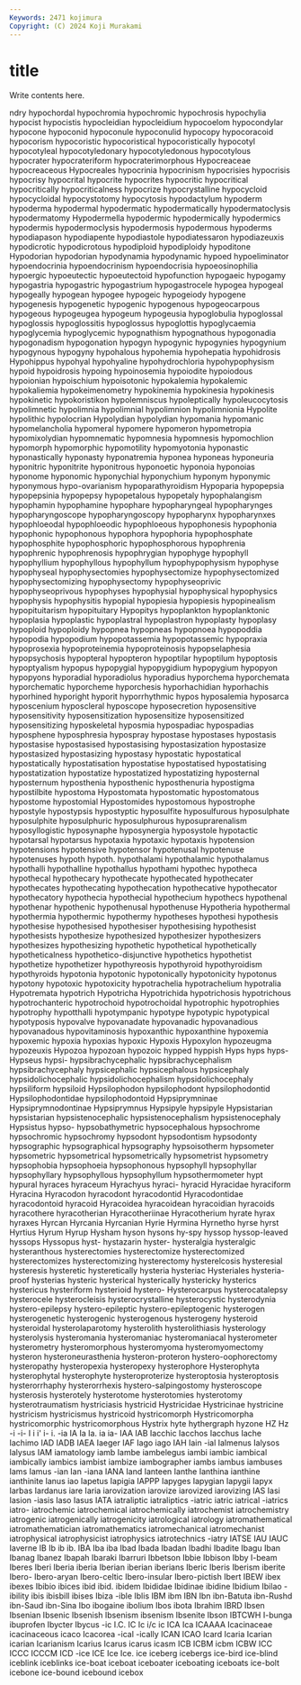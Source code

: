 ```yaml
---
Keywords: 2471 kojimura
Copyright: (C) 2024 Koji Murakami
---
```


# title

Write contents here.



ndry hypochordal hypochromia
hypochromic hypochrosis hypochylia hypocist hypocistis hypocleidian hypocleidium hypocoelom hypocondylar hypocone
hypoconid hypoconule hypoconulid hypocopy hypocoracoid hypocorism hypocoristic hypocoristical hypocoristically hypocotyl
hypocotyleal hypocotyledonary hypocotyledonous hypocotylous hypocrater hypocrateriform hypocraterimorphous Hypocreaceae hypocreaceous Hypocreales
hypocrinia hypocrinism hypocrisies hypocrisis hypocrisy hypocrital hypocrite hypocrites hypocritic hypocritical
hypocritically hypocriticalness hypocrize hypocrystalline hypocycloid hypocycloidal hypocystotomy hypocytosis hypodactylum hypoderm
hypoderma hypodermal hypodermatic hypodermatically hypodermatoclysis hypodermatomy Hypodermella hypodermic hypodermically hypodermics
hypodermis hypodermoclysis hypodermosis hypodermous hypoderms hypodiapason hypodiapente hypodiastole hypodiatessaron hypodiazeuxis
hypodicrotic hypodicrotous hypodiploid hypodiploidy hypoditone Hypodorian hypodorian hypodynamia hypodynamic hypoed
hypoeliminator hypoendocrinia hypoendocrinism hypoendocrisia hypoeosinophilia hypoergic hypoeutectic hypoeutectoid hypofunction hypogaeic
hypogamy hypogastria hypogastric hypogastrium hypogastrocele hypogea hypogeal hypogeally hypogean hypogee
hypogeic hypogeiody hypogene hypogenesis hypogenetic hypogenic hypogenous hypogeocarpous hypogeous hypogeugea
hypogeum hypogeusia hypoglobulia hypoglossal hypoglossis hypoglossitis hypoglossus hypoglottis hypoglycaemia hypoglycemia
hypoglycemic hypognathism hypognathous hypogonadia hypogonadism hypogonation hypogyn hypogynic hypogynies hypogynium
hypogynous hypogyny hypohalous hypohemia hypohepatia hypohidrosis Hypohippus hypohyal hypohyaline hypohydrochloria
hypohypophysism hypoid hypoidrosis hypoing hypoinosemia hypoiodite hypoiodous hypoionian hypoischium hypoisotonic
hypokalemia hypokalemic hypokaliemia hypokeimenometry hypokinemia hypokinesia hypokinesis hypokinetic hypokoristikon hypolemniscus
hypoleptically hypoleucocytosis hypolimnetic hypolimnia hypolimnial hypolimnion hypolimnionia Hypolite hypolithic hypolocrian
Hypolydian hypolydian hypomania hypomanic hypomelancholia hypomeral hypomere hypomeron hypometropia hypomixolydian
hypomnematic hypomnesia hypomnesis hypomochlion hypomorph hypomorphic hypomotility hypomyotonia hyponastic hyponastically
hyponasty hyponatremia hyponea hyponeas hyponeuria hyponitric hyponitrite hyponitrous hyponoetic hyponoia
hyponoias hyponome hyponomic hyponychial hyponychium hyponym hyponymic hyponymous hypo-ovarianism hypoparathyroidism
Hypoparia hypopepsia hypopepsinia hypopepsy hypopetalous hypopetaly hypophalangism hypophamin hypophamine hypophare
hypopharyngeal hypopharynges hypopharyngoscope hypopharyngoscopy hypopharynx hypopharynxes hypophloeodal hypophloeodic hypophloeous hypophonesis
hypophonia hypophonic hypophonous hypophora hypophoria hypophosphate hypophosphite hypophosphoric hypophosphorous hypophrenia
hypophrenic hypophrenosis hypophrygian hypophyge hypophyll hypophyllium hypophyllous hypophyllum hypophypophysism hypophyse
hypophyseal hypophysectomies hypophysectomize hypophysectomized hypophysectomizing hypophysectomy hypophyseoprivic hypophyseoprivous hypophyses hypophysial
hypophysical hypophysics hypophysis hypophysitis hypopial hypopiesia hypopiesis hypopinealism hypopituitarism hypopituitary
Hypopitys hypoplankton hypoplanktonic hypoplasia hypoplastic hypoplastral hypoplastron hypoplasty hypoplasy hypoploid
hypoploidy hypopnea hypopneas hypopnoea hypopoddia hypopodia hypopodium hypopotassemia hypopotassemic hypopraxia
hypoprosexia hypoproteinemia hypoproteinosis hypopselaphesia hypopsychosis hypopteral hypopteron hypoptilar hypoptilum hypoptosis
hypoptyalism hypopus hypopygial hypopygidium hypopygium hypopyon hypopyons hyporadial hyporadiolus hyporadius
hyporchema hyporchemata hyporchematic hyporcheme hyporchesis hyporhachidian hyporhachis hyporhined hyporight hyporit
hyporrhythmic hypos hyposalemia hyposarca hyposcenium hyposcleral hyposcope hyposecretion hyposensitive hyposensitivity
hyposensitization hyposensitize hyposensitized hyposensitizing hyposkeletal hyposmia hypospadiac hypospadias hyposphene hyposphresia
hypospray hypostase hypostases hypostasis hypostasise hypostasised hypostasising hypostasization hypostasize hypostasized
hypostasizing hypostasy hypostatic hypostatical hypostatically hypostatisation hypostatise hypostatised hypostatising hypostatization
hypostatize hypostatized hypostatizing hyposternal hyposternum hyposthenia hyposthenic hyposthenuria hypostigma hypostilbite
hypostoma Hypostomata hypostomatic hypostomatous hypostome hypostomial Hypostomides hypostomous hypostrophe hypostyle
hypostypsis hypostyptic hyposulfite hyposulfurous hyposulphate hyposulphite hyposulphuric hyposulphurous hyposuprarenalism hyposyllogistic
hyposynaphe hyposynergia hyposystole hypotactic hypotarsal hypotarsus hypotaxia hypotaxic hypotaxis hypotension
hypotensions hypotensive hypotensor hypotenusal hypotenuse hypotenuses hypoth hypoth. hypothalami hypothalamic
hypothalamus hypothalli hypothalline hypothallus hypothami hypothec hypotheca hypothecal hypothecary hypothecate
hypothecated hypothecater hypothecates hypothecating hypothecation hypothecative hypothecator hypothecatory hypothecia hypothecial
hypothecium hypothecs hypothenal hypothenar hypothenic hypothenusal hypothenuse Hypotheria hypothermal hypothermia
hypothermic hypothermy hypotheses hypothesi hypothesis hypothesise hypothesised hypothesiser hypothesising hypothesist
hypothesists hypothesize hypothesized hypothesizer hypothesizers hypothesizes hypothesizing hypothetic hypothetical hypothetically
hypotheticalness hypothetico-disjunctive hypothetics hypothetist hypothetize hypothetizer hypothyreosis hypothyroid hypothyroidism hypothyroids
hypotonia hypotonic hypotonically hypotonicity hypotonus hypotony hypotoxic hypotoxicity hypotrachelia hypotrachelium
hypotralia Hypotremata hypotrich Hypotricha Hypotrichida hypotrichosis hypotrichous hypotrochanteric hypotrochoid hypotrochoidal
hypotrophic hypotrophies hypotrophy hypotthalli hypotympanic hypotype hypotypic hypotypical hypotyposis hypovalve
hypovanadate hypovanadic hypovanadious hypovanadous hypovitaminosis hypoxanthic hypoxanthine hypoxemia hypoxemic hypoxia
hypoxias hypoxic Hypoxis Hypoxylon hypozeugma hypozeuxis Hypozoa hypozoan hypozoic hypped
hyppish Hyps hyps hyps- Hypseus hypsi- hypsibrachycephalic hypsibrachycephalism hypsibrachycephaly hypsicephalic
hypsicephalous hypsicephaly hypsidolichocephalic hypsidolichocephalism hypsidolichocephaly hypsiliform hypsiloid Hypsilophodon hypsilophodont hypsilophodontid
Hypsilophodontidae hypsilophodontoid Hypsiprymninae Hypsiprymnodontinae Hypsiprymnus Hypsipyle hypsipyle Hypsistarian hypsistarian hypsistenocephalic
hypsistenocephalism hypsistenocephaly Hypsistus hypso- hypsobathymetric hypsocephalous hypsochrome hypsochromic hypsochromy hypsodont
hypsodontism hypsodonty hypsographic hypsographical hypsography hypsoisotherm hypsometer hypsometric hypsometrical hypsometrically
hypsometrist hypsometry hypsophobia hypsophoeia hypsophonous hypsophyll hypsophyllar hypsophyllary hypsophyllous hypsophyllum
hypsothermometer hypt hypural hyraces hyraceum Hyrachyus hyraci- hyracid Hyracidae hyraciform
Hyracina Hyracodon hyracodont hyracodontid Hyracodontidae hyracodontoid hyracoid Hyracoidea hyracoidean hyracoidian
hyracoids hyracothere hyracotherian Hyracotheriinae Hyracotherium hyrate hyrax hyraxes Hyrcan Hyrcania
Hyrcanian Hyrie Hyrmina Hyrnetho hyrse hyrst Hyrtius Hyrum Hyrup Hysham
hyson hysons hy-spy hyssop hyssop-leaved hyssops Hyssopus hyst- hystazarin hyster-
hysteralgia hysteralgic hysteranthous hysterectomies hysterectomize hysterectomized hysterectomizes hysterectomizing hysterectomy hysterelcosis
hysteresial hysteresis hysteretic hysteretically hysteria hysteriac Hysteriales hysteria-proof hysterias hysteric
hysterical hysterically hystericky hysterics hystericus hysteriform hysterioid hystero- Hysterocarpus hysterocatalepsy
hysterocele hysterocleisis hysterocrystalline hysterocystic hysterodynia hystero-epilepsy hystero-epileptic hystero-epileptogenic hysterogen hysterogenetic
hysterogenic hysterogenous hysterogeny hysteroid hysteroidal hysterolaparotomy hysterolith hysterolithiasis hysterology hysterolysis
hysteromania hysteromaniac hysteromaniacal hysterometer hysterometry hysteromorphous hysteromyoma hysteromyomectomy hysteron hysteroneurasthenia
hysteron-proteron hystero-oophorectomy hysteropathy hysteropexia hysteropexy hysterophore Hysterophyta hysterophytal hysterophyte hysteroproterize
hysteroptosia hysteroptosis hysterorrhaphy hysterorrhexis hystero-salpingostomy hysteroscope hysterosis hysterotely hysterotome hysterotomies
hysterotomy hysterotraumatism hystriciasis hystricid Hystricidae Hystricinae hystricine hystricism hystricismus hystricoid
hystricomorph Hystricomorpha hystricomorphic hystricomorphous Hystrix hyte hythergraph hyzone HZ Hz
-i -i- I i i' i- i. -ia IA Ia
Ia. ia ia- IAA IAB Iacchic Iacchos Iacchus Iache Iachimo
IAD IADB IAEA Iaeger IAF Iago iago IAH Iain -ial
Ialmenus Ialysos Ialysus IAM iamatology iamb Iambe iambelegus iambi iambic
iambical iambically iambics iambist iambize iambographer iambs iambus iambuses Iams
Iamus -ian Ian -iana IANA Iand Ianteen Ianthe Ianthina ianthine
ianthinite Ianus iao Iapetus Iapigia IAPPP Iapyges Iapygian Iapygii Iapyx
Iarbas Iardanus iare Iaria iarovization iarovize iarovized iarovizing IAS Iasi
Iasion -iasis Iaso Iasus IATA iatraliptic iatraliptics -iatric iatric iatrical
-iatrics iatro- iatrochemic iatrochemical iatrochemically iatrochemist iatrochemistry iatrogenic iatrogenically iatrogenicity
iatrological iatrology iatromathematical iatromathematician iatromathematics iatromechanical iatromechanist iatrophysical iatrophysicist iatrophysics
iatrotechnics -iatry IATSE IAU IAUC Iaverne IB Ib ib ib.
IBA Iba iba Ibad Ibada Ibadan Ibadhi Ibadite Ibagu Iban
Ibanag Ibanez Ibapah Ibaraki Ibarruri Ibbetson Ibbie Ibbison Ibby I-beam
Iberes Iberi Iberia iberia Iberian iberian iberians Iberic Iberis Iberism
iberite Ibero- Ibero-aryan Ibero-celtic Ibero-insular Ibero-pictish Ibert IBEW ibex ibexes
Ibibio ibices ibid ibid. ibidem Ibididae Ibidinae ibidine Ibidium Ibilao
-ibility ibis ibisbill ibises Ibiza -ible Iblis IBM ibm IBN
Ibn ibn-Batuta ibn-Rushd ibn-Saud ibn-Sina Ibo ibogaine ibolium Ibos ibota
Ibrahim IBRD Ibsen Ibsenian Ibsenic Ibsenish Ibsenism ibsenism Ibsenite Ibson
IBTCWH I-bunga ibuprofen Ibycter Ibycus -ic I.C. IC Ic i/c
ic ICA Ica ICAAAA Icacinaceae icacinaceous icaco Icacorea -ical -ically
ICAN ICAO Icard Icaria Icarian icarian Icarianism Icarius Icarus icarus
icasm ICB ICBM icbm ICBW ICC ICCC ICCCM ICD -ice
ICE Ice Ice. ice iceberg icebergs ice-bird ice-blind iceblink iceblinks
ice-boat iceboat iceboater iceboating iceboats ice-bolt icebone ice-bound icebound icebox

